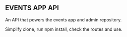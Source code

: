 ## EVENTS APP API

An API that powers the events app and admin repository.

Simplify clone, run npm install, check the routes and use.
